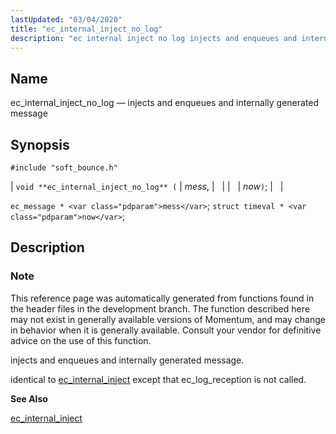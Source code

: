 ```yaml
---
lastUpdated: "03/04/2020"
title: "ec_internal_inject_no_log"
description: "ec internal inject no log injects and enqueues and internally generated message void ec internal inject no log mess now ec message mess struct timeval now This reference page was automatically generated from functions found in the header files in the development branch The function described here may not exist..."
---
```


<a name="apis.ec_internal_inject_no_log"></a> 
## Name

ec_internal_inject_no_log — injects and enqueues and internally generated message

## Synopsis

`#include "soft_bounce.h"`

| `void **ec_internal_inject_no_log** (` | <var class="pdparam">mess</var>, |   |
|   | <var class="pdparam">now</var>`)`; |   |

`ec_message * <var class="pdparam">mess</var>`;
`struct timeval * <var class="pdparam">now</var>`;<a name="idp47981536"></a> 
## Description

### Note

This reference page was automatically generated from functions found in the header files in the development branch. The function described here may not exist in generally available versions of Momentum, and may change in behavior when it is generally available. Consult your vendor for definitive advice on the use of this function.

injects and enqueues and internally generated message.

identical to [ec_internal_inject](/momentum/3/3-api/apis-ec-internal-inject) except that ec_log_reception is not called.

**<a name="idp47985744"></a> See Also**

[ec_internal_inject](/momentum/3/3-api/apis-ec-internal-inject)